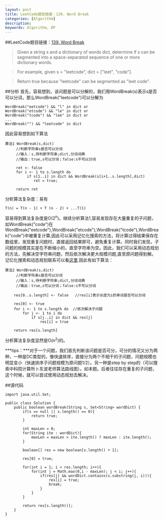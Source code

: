```yaml
---
layout: post
title: LeetCode题目链接：139. Word Break
categories: [Algorithm]
description: 
keywords: Algorithm, DP
---
```


##LeetCode题目链接：[139. Word Break](https://leetcode.com/problems/word-break/)
>Given a string s and a dictionary of words dict, determine if s can be segmented into a space-separated sequence of one or more dictionary words.

>For example, given
s = "leetcode",
dict = ["leet", "code"].

>Return true because "leetcode" can be segmented as "leet code".

##分析
首先，容易想到，该问题是可以分解的，我们用WordBreak(s)表示s是否可以分词，那么WordBreak("leetcode")可以分解为

```	
WordBreak("eetcode") && "l" in dict or
WordBreak("etcode") && "le" in dict or
WordBreak("tcode") && "lee" in dict or
...
WordBreak("") && "leetcode" in dict
```

因此容易想到如下算法
	
	算法1 WordBreak(s,dict)
		 //判断字符串s是否可以分词
		 //输入：s,待判断字符串;dict,分词词典
		 //输出：true,s可以分词；false:s不可以分词

		 ret <- false
		 for i <- 1 to s.length do
		 	  if s[1..i] in dict && WordBreak(s[i+1..s.length],dict)
				 ret = true;
		
		 return ret
分析算法复杂度：易有

```T(n) = T(n - 1) + T (n - 2) + ...T(1)```

容易得到算法复杂度是O(2<sup>n</sup>)。继续分析算法1,容易发现存在大量重复的子问题，如WordBreak("code")在WordBreak("eetcode"),WordBreak("etcode"),WordBreak("tcode"),WordBreak("code")中被重复计算,因此可以采用记忆化搜索的方法，将计算过得结果保存在数组里，发现重复问题时，直接返回结果即可，避免重复计算。同时我们发现，子问题的规模其实是在不断缩小的，直至字符串为空。因此，我们可以采用动态规划的方法，先解决空字符串问题，然后依次解决更大规模问题,直至原问题得到解。记忆化搜索和动态规划联系可以看[这里](niceaz.com/leetcode-329-longest-increasing-path-in-a-matrix：记忆化搜索与动态规划/).因此有如下算法：

```
算法2 WordBreak(s,dict)
	 //判断字符串s是否可以分词
	 //输入：s,待判断字符串;dict,分词词典
	 //输出：true,s可以分词；false:s不可以分词

	res[0..s.length] <- false 	//res[i]表示长度为i的单词是否可以分词

	res[0] <- true
	for i <- 1 to s.length do  //依次解决子问题
		for j <- 1 to i do
			if s[j..i] in dict && res[j]
				res[i] = true

	return res[s.length]
```

分析算法复杂度显然是O(n<sup>2</sup>)的。

***tips：***对于一个问题，我们首先判断该问题是否可分，可分的情况又分为两种，一种是DC类型的，像快速排序，直接分为两个不相干的子问题，问题规模也明显变小（快速排序子问题规模为原问题1/2）。另一种是step by step的（可以搜索中科院计算所卜东波老师算法路线图）。如本题。后者往往存在重复的子问题，这个时候，就可以尝试使用动态规划去解决。

##源代码
```
import java.util.Set;

public class Solution {
    public boolean wordBreak(String s, Set<String> wordDict) {
    	if(s == null || s.length() == 0){
    		return true;
    	}
    	
    	int maxLen = 0;
    	for(String ite : wordDict){
    	    maxLen = maxLen > ite.length() ? maxLen : ite.length();
    	}
    	
    	boolean[] res = new boolean[s.length() + 1];
    	
    	res[0] = true;
    	
    	for(int i = 1; i < res.length; i++){
    		for(int j = Math.max(0,i - maxLen); j < i; j++){
    			if(res[j] && wordDict.contains(s.substring(j, i))){
    				res[i] = true;
    				break;
    			}
    		}
    	}
        
    	return res[s.length()];
    }
}
```
